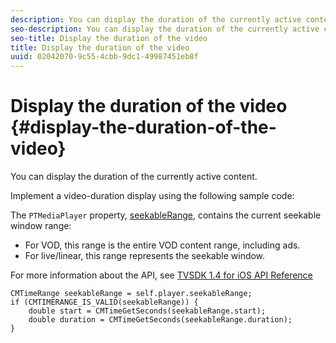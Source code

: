 ```yaml
---
description: You can display the duration of the currently active content.
seo-description: You can display the duration of the currently active content.
seo-title: Display the duration of the video
title: Display the duration of the video
uuid: 02042070-9c55-4cbb-9dc1-49987451eb8f
---
```


# Display the duration of the video {#display-the-duration-of-the-video}

You can display the duration of the currently active content.

Implement a video-duration display using the following sample code:

The `PTMediaPlayer` property, [seekableRange](https://help.adobe.com/en_US/primetime/api/psdk/appledoc/Classes/PTMediaPlayer.html#//api/name/seekableRange), contains the current seekable window range:

* For VOD, this range is the entire VOD content range, including ads. 
* For live/linear, this range represents the seekable window.

For more information about the API, see [TVSDK 1.4 for iOS API Reference](https://help.adobe.com/en_US/primetime/api/psdk/appledoc/index.html)

<!--<a id="example_A153BE3AC03F43C6BF3A156316A08CD3"></a>-->

```
CMTimeRange seekableRange = self.player.seekableRange;  
if (CMTIMERANGE_IS_VALID(seekableRange)) { 
    double start = CMTimeGetSeconds(seekableRange.start);  
    double duration = CMTimeGetSeconds(seekableRange.duration); 
}
```
